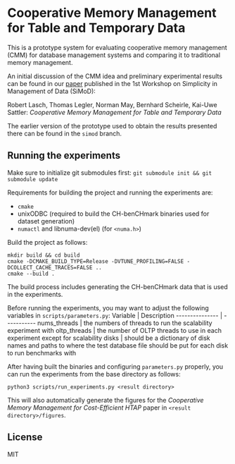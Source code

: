 # Cooperative Memory Management for Table and Temporary Data

This is a prototype system for evaluating cooperative memory management (CMM) for database management systems and comparing it to traditional memory management.

An initial discussion of the CMM idea and preliminary experimental results can be found in our [paper](https://doi.org/10.1145/3596225.3596230) published in the 1st Workshop on Simplicity in Management of Data (SiMoD):

Robert Lasch, Thomas Legler, Norman May, Bernhard Scheirle, Kai-Uwe Sattler: *Cooperative Memory Management for Table and Temporary Data*

The earlier version of the prototype used to obtain the results presented there can be found in the ``simod`` branch.

## Running the experiments
Make sure to initialize git submodules first: ``git submodule init && git submodule update``

Requirements for building the project and running the experiments are:
* ``cmake``
* unixODBC (required to build the CH-benCHmark binaries used for dataset generation)
* ``numactl`` and libnuma-dev(el) (for ``<numa.h>``)

Build the project as follows:
```
mkdir build && cd build
cmake -DCMAKE_BUILD_TYPE=Release -DVTUNE_PROFILING=FALSE -DCOLLECT_CACHE_TRACES=FALSE ..
cmake --build .
```

The build process includes generating the CH-benCHmark data that is used in the experiments.

Before running the experiments, you may want to adjust the following variables in ``scripts/parameters.py``:
Variable        | Description
--------------- | -----------
nums_threads    | the numbers of threads to run the scalability experiment with
oltp_threads    | the number of OLTP threads to use in each experiment except for scalability
disks           | should be a dictionary of disk names and paths to where the test database file should be put for each disk to run benchmarks with

After having built the binaries and configuring ``parameters.py`` properly, you can run the experiments from the base directory as follows:
```
python3 scripts/run_experiments.py <result directory>
```

This will also automatically generate the figures for the *Cooperative Memory Management for Cost-Efficient HTAP* paper in ``<result directory>/figures``.

## License

MIT
